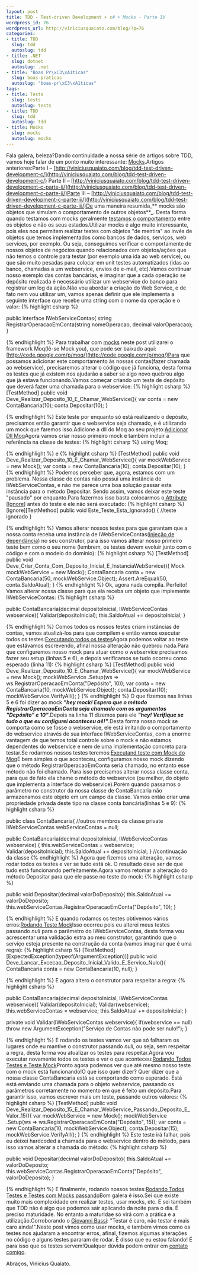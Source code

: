 ```yaml
---
layout: post
title: TDD - Test-driven Development + c# + Mocks - Parte IV
wordpress_id: 76
wordpress_url: http://viniciusquaiato.com/blog/?p=76
categories:
- title: TDD
  slug: tdd
  autoslug: tdd
- title: .NET
  slug: dotnet
  autoslug: .net
- title: "Boas Pr\xC3\xA1ticas"
  slug: boas-praticas
  autoslug: "boas-pr\xC3\xA1ticas"
tags:
- title: Tests
  slug: tests
  autoslug: tests
- title: TDD
  slug: tdd
  autoslug: tdd
- title: Mocks
  slug: mocks
  autoslug: mocks
---
```

Fala galera, beleza?Dando continuidade a nossa série de artigos sobre TDD, vamos hoje falar de um ponto muito interessante: [Mocks](http://pt.wikipedia.org/wiki/Mock_Object).Artigos anteriores:Parte I – [http://viniciusquaiato.com/blog/tdd-test-driven-development-c/](http://viniciusquaiato.com/blog/tdd-test-driven-development-c/) Parte II – [http://viniciusquaiato.com/blog/tdd-test-driven-development-c-parte-ii/](http://viniciusquaiato.com/blog/tdd-test-driven-development-c-parte-ii/)Parte III – [http://viniciusquaiato.com/blog/tdd-test-driven-development-c-parte-iii/](http://viniciusquaiato.com/blog/tdd-test-driven-development-c-parte-iii/)De uma maneira resumida_** mocks são objetos que simulam o comportamento de outros objetos**_. Desta forma quando testamos com mocks geralmente [testamos o comportamento](http://martinfowler.com/articles/mocksArentStubs.html) entre os objetos e não os seus estados.Utilizar mocks é algo muito interessante, pois eles nos permitem realizar testes com objetos "de mentira" ao invés de objetos que temos implementados como bancos de dados, serviços, web services, por exemplo. Ou seja, conseguimos verificar o comportamente de nossos objetos de negócios quando relacionados com objetos/ações que não temos o controle para testar (por exemplo uma ida ao web service), ou que são muito pesadas para colocar em unit testes automatizados (idas ao banco, chamadas a um webservice, envios de e-mail, etc).Vamos continuar nosso exemplo das contas bancárias, e imaginar que a cada operação se depósito realizada é necessário utilizar um webservice do banco para registrar um log da ação.Não vou abordar a criação do Web Service, e de fato nem vou utilizar um, vamos apenas definir que ele implementa a seguinte interface que recebe uma string com o nome da operação e o valor:
{% highlight csharp %}

public interface IWebServiceContas{
string RegistrarOperacaoEmConta(string nomeOperacao, decimal valorOperacao);
    }

{% endhighlight %}
Para trabalhar com [mocks](http://www.mockobjects.com/) neste post utilizarei o framework Moq(lê-se Mock you), que pode ser baixado aqui: [http://code.google.com/p/moq/](http://code.google.com/p/moq/)Para que possamos adicionar este comportamento às nossas contas(fazer chamada ao webservice), precisaremos alterar o código que já funciona, desta forma os testes que já existem nos ajudarão a saber se algo novo quebrou algo que já estava funcionando.Vamos começar criando um teste de depósito que deverá fazer uma chamada para o webservice:
{% highlight csharp %}
[TestMethod]
public void Deve_Realizar_Deposito_10_E_Chamar_WebService(){
var conta = new ContaBancaria(10);
    conta.Depositar(10);
    }

{% endhighlight %}
Este teste por enquanto só está realizando o depósito, precisamos então garantir que o webservice seja chamado, e é utilizando um mock que faremos isso.Adicione a dll do Moq ao seu projeto:[Adicionar Dll Moq](http://viniciusquaiato.com/images_posts/Dll_Moq.jpg "Adicionar Dll Moq")Agora vamos criar nosso primeiro mock e também incluir a referência na classe de testes:
{% highlight csharp %}
using Moq;

{% endhighlight %}
e
{% highlight csharp %}
[TestMethod]
public void Deve_Realizar_Deposito_10_E_Chamar_WebService(){
var mockWebService = new Mock<iwebservicecontas>();
var conta = new ContaBancaria(10);
    conta.Depositar(10);
    }
</iwebservicecontas>
{% endhighlight %}
Podemos perceber que, agora, estamos com um problema. Nossa classe de contas não possui uma instância de IWebServiceContas, e não me parece uma boa solução passar esta instância para o método Depositar. Sendo assim, vamos deixar este teste "pausado" por enquanto.Para fazermos isso basta colocarmos o[ Attribute [Ignore]](http://msdn.microsoft.com/pt-br/library/microsoft.visualstudio.testtools.unittesting.ignoreattribute%28VS.80%29.aspx) antes do teste e ele não será executado:
{% highlight csharp %}
[Ignore][TestMethod]
public void Este_Teste_Esta_Ignorado() { //teste ignorado }

{% endhighlight %}
Vamos alterar nossos testes para que garantam que a nossa conta receba uma instância de IWebServiceContas([injeção de dependância](http://www.google.com.br/url?sa=t&source=web&ct=res&cd=1&ved=0CAcQFjAA&url=http%3A%2F%2Fpt.wikipedia.org%2Fwiki%2FInje%25C3%25A7%25C3%25A3o_de_depend%25C3%25AAncia&ei=YWf4SrSeE4Kb8AaE8tHzCQ&usg=AFQjCNF6lSWAr8HzikKzJFV9FvQmFuIPFA&sig2=IxjgnqaJzUDx2mzjFcdeQA)) no seu construtor, para isso vamos alterar nosso primeiro teste bem como o seu nome (lembrem, os testes devem evoluir junto com o código e com o modelo do domínio):
{% highlight csharp %}
[TestMethod]
public void Deve_Criar_Conta_Com_Deposito_Inicial_E_InstanciaWebService(){    Mock mockWebService = new Mock<iwebservicecontas>();
    ContaBancaria conta = new ContaBancaria(50, mockWebService.Object);
    Assert.AreEqual(50, conta.SaldoAtual);
    }
</iwebservicecontas>
{% endhighlight %}
Ok, agora nada compila. Perfeito! Vamos alterar nossa classe para que ela receba um objeto que implemente IWebServiceContas:
{% highlight csharp %}

public ContaBancaria(decimal depositoInicial, IWebServiceContas webservice){    Validar(depositoInicial);
    this.SaldoAtual += depositoInicial;
    }

{% endhighlight %}
Comos todos os nossos testes criam instâncias de contas, vamos atualizá-los para que compilem e então vamos executar todos os testes:[Executando todos os testes](http://viniciusquaiato.com/images_posts/Executando_todos_os_testes.jpg "Executando todos os testes")Agora podemos voltar ao teste que estávamos escrevendo, afinal nossa alteração não quebrou nada.Para que configuremos nosso mock para atuar como o webservice precisamos fazer seu setup (linhas 5 e 6), e depois verificamos se tudo ocorreu como esperado (linha 11):
{% highlight csharp %}
[TestMethod]
public void Deve_Realizar_Deposito_10_E_Chamar_WebService(){
var mockWebService = new Mock<iwebservicecontas>();
    mockWebService        .Setup(ws => ws.RegistrarOperacaoEmConta("Depósito", 10));
var conta = new ContaBancaria(10, mockWebService.Object);
    conta.Depositar(10);
    mockWebService.VerifyAll();
    }
</iwebservicecontas>
{% endhighlight %}
O que fizemos nas linhas 5 e 6 foi dizer ao mock **_"hey mock! Espero que o método RegistrarOperacaoEmConta seja chamado com os argumentos "Depósito" e 10"_**.Depois na linha 11 dizemos para ele **_"hey! Verifique se tudo o que eu configurei aconteceu aê!"_**.Desta forma nosso mock se comporta como se fosse o webservice, ele está imitando o comportamento do webservice através de sua interface IWebServiceContas, com a enorme vantagem de que temos total controle sobre o mock e não estamos dependentes do webservice e nem de uma implementação concreta para testar.Se rodarmos nossos testes teremos:[Executand teste com Mock do Moq](http://viniciusquaiato.com/images_posts/Moq_verificando_setup1.jpg "Executand teste com Mock do Moq")É bem simples o que aconteceu, configuramos nosso mock dizendo que o método RegistrarOperacaoEmConta seria chamado, no entanto esse método não foi chamado. Para isso precisamos alterar nossa classe conta, para que de fato ela chame o método do webservice (ou melhor, do objeto que implementa a interface do webservice).Porém quando passamos o parâmetro no construtor da nossa classe de ContaBancaria não armazenamos este objeto em um campo da classe. Vamos então criar uma propriedade privada deste tipo na classe conta bancária(linhas 5 e 9):
{% highlight csharp %}

public class ContaBancaria{    //outros membros da classe
private IWebServiceContas webServiceContas = null;

public ContaBancaria(decimal depositoInicial, IWebServiceContas webservice)    {        this.webServiceContas = webservice;
    Validar(depositoInicial);
    this.SaldoAtual += depositoInicial;
    }
//continuação da classe
{% endhighlight %}
Agora que fizemos uma alteração, vamos rodar todos os testes e ver se tudo está ok. O resultado deve ser de que tudo está funcionando perfeitamente.Agora vamos retomar a alteração do método Depositar para que ele passe no teste do mock:
{% highlight csharp %}

public void Depositar(decimal valorDoDeposito){    this.SaldoAtual += valorDoDeposito;
    this.webServiceContas.RegistrarOperacaoEmConta("Depósito", 10);
    }

{% endhighlight %}
E quando rodamos os testes obtivemos vários erros:[Rodando Teste Mock](http://viniciusquaiato.com/images_posts/Rodando_Teste_Mock.jpg "Rodando Teste Mock")Isso ocorreu pois eu alterei meus testes passando _null_ para o parâmetro do IWebServiceContas, desta forma vou acrescentar uma validação extra ao meu construtor, garantindo que o serviço esteja presente na construção da conta (vamos imaginar que é uma regra):
{% highlight csharp %}
[TestMethod][ExpectedException(typeof(ArgumentException))]
public void Deve_Lancar_Excecao_Deposito_Inicial_Valido_E_Servico_Nulo(){    ContaBancaria conta = new ContaBancaria(10, null);
    }

{% endhighlight %}
E agora altero o construtor para respeitar a regra:
{% highlight csharp %}

public ContaBancaria(decimal depositoInicial, IWebServiceContas webservice){    Validar(depositoInicial);
    Validar(webservice);
    this.webServiceContas = webservice;
    this.SaldoAtual += depositoInicial;
    }


private void Validar(IWebServiceContas webservice){
if(webservice == null)        throw new ArgumentException("Serviço de Contas não pode ser nulo!");
    }

{% endhighlight %}
E rodando os testes vamos ver que só falharam os lugares onde eu mantive o construtor passando _null_, ou seja, sem respeitar a regra, desta forma vou atualizar os testes para respeitar.Agora vou executar novamente todos os testes e ver o que aconteceu:[Rodando Todos Testes e Teste Mock](http://viniciusquaiato.com/images_posts/Rodando_Todos_Testes_e_Teste_Mock.jpg "Rodando Todos Testes e Teste Mock")Pronto agora podemos ver que até mesmo nosso teste com o mock está funcionando!O que isso quer dizer? Quer dizer que a nossa classe ContaBancaria está se comportando como esperado. Está está enviando uma chamada para o objeto webservice, passando os parâmetros corretamente no momento em que é feito um depósito.Para garantir isso, vamos escrever mais um teste, passando outros valores:
{% highlight csharp %}
[TestMethod]
public void Deve_Realizar_Deposito_15_E_Chamar_WebService_Passando_Deposito_E_Valor_15(){
var mockWebService = new Mock<iwebservicecontas>();
    mockWebService        .Setup(ws => ws.RegistrarOperacaoEmConta("Depósito", 15));
var conta = new ContaBancaria(10, mockWebService.Object);
    conta.Depositar(15);
    mockWebService.VerifyAll();
    }
</iwebservicecontas>
{% endhighlight %}
Este teste irá falhar, pois eu deixei hardcoded a chamada para o webservice dentro do método, para isso vamos alterar a chamada do método:
{% highlight csharp %}

public void Depositar(decimal valorDoDeposito){    this.SaldoAtual += valorDoDeposito;
    this.webServiceContas.RegistrarOperacaoEmConta("Depósito", valorDoDeposito);
    }

{% endhighlight %}
E finalmente, rodando nossos testes:[Rodando Todos Testes e Testes com Mocks passando](http://viniciusquaiato.com/images_posts/Rodando_Todos_Testes_e_Testes_com_mocks_passando.jpg "Rodando Todos Testes e Testes com Mocks passando")Bom galera é isso.Sei que existe muito mais complexidade em realizar testes, usar mocks, etc. E sei também que TDD não é algo que podemos sair aplicando da noite para o dia. É preciso maturidade. No entanto a maturidae só virá com a prática e a utilização.Corroborando o [Giovanni Bassi](http://unplugged.giggio.net/): "Testar é caro, não testar é mais caro ainda!".Neste post vimos como usar mocks, e também vimos como os testes nos ajudaram a encontrar erros, afinal, fizemos algumas alterações no código e alguns testes pararam de rodar. É disso que eu estou falando! É para isso que os testes servem!Qualquer dúvida podem entrar em [contato comigo](http://viniciusquaiato.com/blog/about/).

Abraços,
Vinicius Quaiato.
